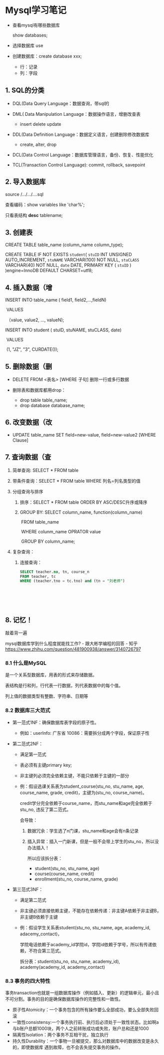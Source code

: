 # Mysql学习笔记

- 查看mysql有哪些数据库

  show databases;

- 选择数据库 use 

- 创建数据库：create database xxx;

  - 行：记录
  - 列：字段

## 1. SQL的分类

- DQL(Data Query Language：数据查询，带sql的

- DML( Data Manipulation Language：数据操作语言，增删改查表
  - insert delete update
- DDL(Data Definition Language：数据定义语言，创建删除修改数据库
  - create, alter, drop
- DCL(Data Control Language：数据库管理语言，备份、恢复、性能优化
- TCL(Transaction Control Language): commit, rollback, savepoint



## 2. 导入数据库

source /.../.../....sql

查看编码：show variables like 'char%';

只看表结构 **desc** tablename;





## 3. 创建表

CREATE TABLE table_name (column_name column_type);



CREATE TABLE IF NOT EXISTS `student`(   `stuID` INT UNSIGNED AUTO_INCREMENT,   `stuNAME` VARCHAR(100) NOT NULL,   `stuCLASS` VARCHAR(40) NOT NULL,   `date` DATE,   PRIMARY KEY ( `stuID` ) )engine=InnoDB DEFAULT CHARSET=utf8;



## 4. 插入数据（增

INSERT INTO table_name ( field1, field2,...,fieldN)

​					VALUES

​					（value,  value2, ..., valueN);

INSERT INTO student ( stuID, stuNAME, stuCLASS, date)

​					VALUES

​					(1, "JZ", "3", CURDATE());

## 5. 删除数据（删

- DELETE FROM <表名> [WHERE 子句] 删除一行或多行数据

- 删除表和数据库都用drop：
  - drop table table_name;
  - drop database database_name;



## 6. 改变数据（改

- UPDATE table_name SET field=new-value, field=new-value2 [WHERE Clause]



## 7. 查询数据（查

1. 简单查询: SELECT * FROM table

2. 带条件查询：SELECT * FROM table WHERE 列名=列名类型的值

3. 分组查询与排序

   1. 排序：SELECT * FROM table ORDER BY ASC/DESC升序或降序

   2. GROUP BY: SELECT column_name, function(column_name)

      ​			FROM table_name

      ​			WHERE colunm_name OPRATOR value

      ​			GROUP BY column_name;

4. 复杂查询：

   1. 连接查询：

      ```sql
      SELECT teacher.no, tn, course_n
      FROM teacher, tc
      WHERE (teacher.tno = tc.tno) and (tn = "刘老师")







## 8. 记忆！

敲着背一遍

mysql数据库学到什么程度就能找工作? - 跟大彬学编程的回答 - 知乎
https://www.zhihu.com/question/481900938/answer/3140726797



### 8.1 什么是MySQL

是一个关系型数据库，用表的形式来存储数据。

表结构是行和列，行代表一行数据，列代表数据中的每个值。

列上值的数据类型有整数、字符串、日期等



### 8.2 数据库三大范式

- 第一范式1NF：确保数据库表字段的原子性。

  - 例如：userInfo: 广东省 10086：需要拆分成两个字段，保证原子性

- 第二范式2NF：

  - 满足第一范式

  - 表必须有主键primary key; 

  - 非主键列必须完全依赖主键，不能只依赖于主键的一部分

  - 例：假设选课关系表为student_course(stu_no, stu_name, age, course_name, grade, credit)，主键为(stu_no, course_name)。 

    credit学分完全依赖于course_name，而stu_name和age完全依赖于stu_no, 违反了第二范式。

    会导致：

    1. 数据冗余：学生选了n门课，stu_name和age会有n条记录

    2. 插入异常：插入一门新课，但是一般不会带上学生的stu_no，所以没办法插入！

       所以应该拆分表：

       - student(stu_no, stu_name, age)
       - course(course_name, credit)
       - enrollment(stu_no, course_name, grade)

- 第三范式3NF：

  - 满足第二范式

  - 非主键必须直接依赖主键，不能存在依赖传递：非主键A依赖于非主键B，非主键B依赖于主键

  - 例：假设学生关系表student(stu_no, stu_name, age, academy_id, adacemy_contact)，

    ​	学院电话依赖于academy_id学院id，学院id依赖于学号，所以有传递依赖，不符合第三范式。

    拆分表：student(stu_no, stu_name, academy_id), academy(academy_id, academy_contact)



### 8.3 事务的四大特性

事务transaction也就是一组数据库操作（例如插入、更新）的逻辑单元，最小且不可分割。事务的目的是确保数据库操作的完整性和一致性。

- 原子性Atomicity：一个事务包含的所有操作要么全部成功，要么全部失败回滚
- 一致性consistensy:一个事务执行前、执行后必须处于一致性状态。比如啊a与b账户总额1000块，两个人之前转账成功或失败，账户总和还是1000
- 隔离性Isolation：两个事务不互相干扰，独立执行
- 持久性Durability：一个事物一旦被提交，那么对数据库中的数据改变是永久的，即使数据库 遇到故障，也不会丢失提交事务的操作。

